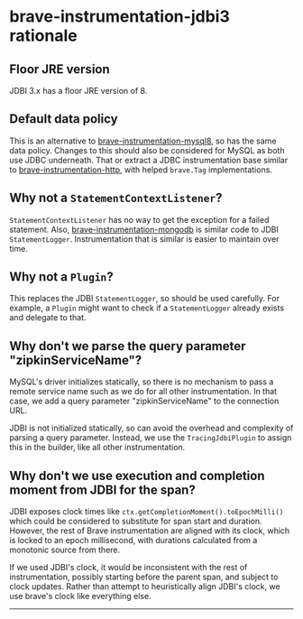 # brave-instrumentation-jdbi3 rationale

## Floor JRE version

JDBI 3.x has a floor JRE version of 8.

## Default data policy

This is an alternative to [brave-instrumentation-mysql8][mysql8], so has the
same data policy. Changes to this should also be considered for MySQL as both
use JDBC underneath. That or extract a JDBC instrumentation base similar to
[brave-instrumentation-http][http], with helped `brave.Tag` implementations.

## Why not a `StatementContextListener`?

`StatementContextListener` has no way to get the exception for a failed
statement. Also, [brave-instrumentation-mongodb][mongodb] is similar code to
JDBI `StatementLogger`. Instrumentation that is similar is easier to maintain
over time.

## Why not a `Plugin`?

This replaces the JDBI `StatementLogger`, so should be used carefully. For
example, a `Plugin` might want to check if a `StatementLogger` already exists
and delegate to that.

## Why don't we parse the query parameter "zipkinServiceName"?

MySQL's driver initializes statically, so there is no mechanism to pass a
remote service name such as we do for all other instrumentation. In that case,
we add a query parameter "zipkinServiceName" to the connection URL.

JDBI is not initialized statically, so can avoid the overhead and complexity
of parsing a query parameter. Instead, we use the `TracingJdbiPlugin` to assign
this in the builder, like all other instrumentation.

## Why don't we use execution and completion moment from JDBI for the span?

JDBI exposes clock times like `ctx.getCompletionMoment().toEpochMilli()` which
could be considered to substitute for span start and duration. However, the
rest of Brave instrumentation are aligned with its clock, which is locked to
an epoch millisecond, with durations calculated from a monotonic source from
there.

If we used JDBI's clock, it would be inconsistent with the rest of
instrumentation, possibly starting before the parent span, and subject to
clock updates. Rather than attempt to heuristically align JDBI's clock, we use
brave's clock like everything else.

---
[mysql8]: ../mysql8/README.md
[http]: ../http/README.md
[mongodb]: ../mongodb/README.md

